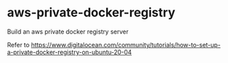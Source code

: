 # aws-private-docker-registry
Build an aws private docker registry server

Refer to https://www.digitalocean.com/community/tutorials/how-to-set-up-a-private-docker-registry-on-ubuntu-20-04
